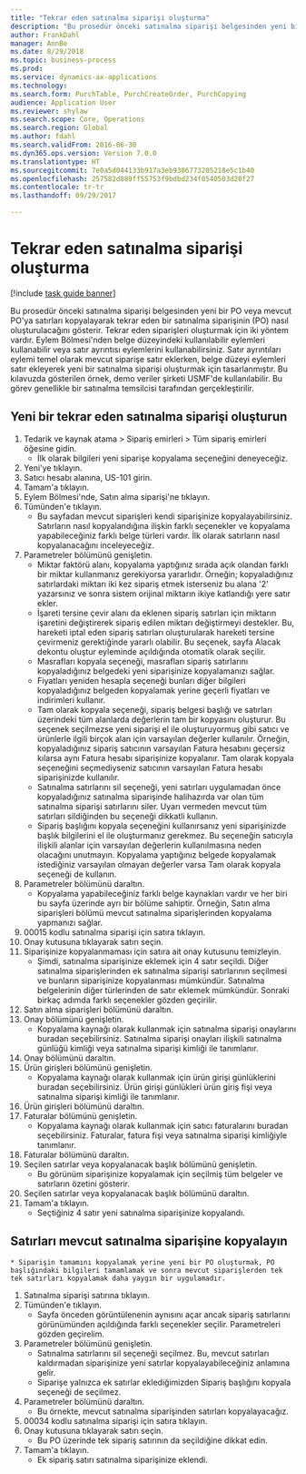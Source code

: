 ```yaml
--- 
title: "Tekrar eden satınalma siparişi oluşturma"
description: "Bu prosedür önceki satınalma siparişi belgesinden yeni bir PO veya mevcut PO'ya satırları kopyalayarak tekrar eden bir satınalma siparişinin (PO) nasıl oluşturulacağını gösterir."
author: FrankDahl
manager: AnnBe
ms.date: 8/29/2018
ms.topic: business-process
ms.prod: 
ms.service: dynamics-ax-applications
ms.technology: 
ms.search.form: PurchTable, PurchCreateOrder, PurchCopying
audience: Application User
ms.reviewer: shylaw
ms.search.scope: Core, Operations
ms.search.region: Global
ms.author: fdahl
ms.search.validFrom: 2016-06-30
ms.dyn365.ops.version: Version 7.0.0
ms.translationtype: HT
ms.sourcegitcommit: 7e0a5d044133b917a3eb9386773205218e5c1b40
ms.openlocfilehash: 257582d889ff55753f9bdbd234f0540503d20f27
ms.contentlocale: tr-tr
ms.lasthandoff: 09/29/2017

---
```

# <a name="create-a-repeat-purchase-order"></a>Tekrar eden satınalma siparişi oluşturma

[!include [task guide banner](../../includes/task-guide-banner.md)]

Bu prosedür önceki satınalma siparişi belgesinden yeni bir PO veya mevcut PO'ya satırları kopyalayarak tekrar eden bir satınalma siparişinin (PO) nasıl oluşturulacağını gösterir. Tekrar eden siparişleri oluşturmak için iki yöntem vardır. Eylem Bölmesi'nden belge düzeyindeki kullanılabilir eylemleri kullanabilir veya satır ayrıntısı eylemlerini kullanabilirsiniz. Satır ayrıntıları eylemi temel olarak mevcut siparişe satır eklerken, belge düzeyi eylemleri satır ekleyerek yeni bir satınalma siparişi oluşturmak için tasarlanmıştır. Bu kılavuzda gösterilen örnek, demo veriler şirketi USMF'de kullanılabilir. Bu görev genellikle bir satınalma temsilcisi tarafından gerçekleştirilir.


## <a name="create-a-new-repeat-purchase-order"></a>Yeni bir tekrar eden satınalma siparişi oluşturun
1. Tedarik ve kaynak atama > Sipariş emirleri > Tüm sipariş emirleri öğesine gidin.
    * İlk olarak bilgileri yeni siparişe kopyalama seçeneğini deneyeceğiz.  
2. Yeni'ye tıklayın.
3. Satıcı hesabı alanına, US-101 girin.
4. Tamam'a tıklayın.
5. Eylem Bölmesi'nde, Satın alma siparişi'ne tıklayın.
6. Tümünden'e tıklayın.
    * Bu sayfadan mevcut siparişleri kendi siparişinize kopyalayabilirsiniz. Satırların nasıl kopyalandığına ilişkin farklı seçenekler ve kopyalama yapabileceğiniz farklı belge türleri vardır. İlk olarak satırların nasıl kopyalanacağını inceleyeceğiz.   
7. Parametreler bölümünü genişletin.
    * Miktar faktörü alanı, kopyalama yaptığınız sırada açık olandan farklı bir miktar kullanmanız gerekiyorsa yararlıdır. Örneğin; kopyaladığınız satırlardaki miktarı iki kez sipariş etmek isterseniz bu alana '2' yazarsınız ve sonra sistem orijinal miktarın ikiye katlandığı yere satır ekler.  
    * İşareti tersine çevir alanı da eklenen sipariş satırları için miktarın işaretini değiştirerek sipariş edilen miktarı değiştirmeyi destekler. Bu, hareketi iptal eden sipariş satırları oluşturularak hareketi tersine çevirmeniz gerektiğinde yararlı olabilir. Bu seçenek, sayfa Alacak dekontu oluştur eyleminde açıldığında otomatik olarak seçilir.  
    * Masrafları kopyala seçeneği, masrafları sipariş satırlarını kopyaladığınız belgedeki yeni siparişinize kopyalamanızı sağlar.  
    * Fiyatları yeniden hesapla seçeneği bunları diğer bilgileri kopyaladığınız belgeden kopyalamak yerine geçerli fiyatları ve indirimleri kullanır.  
    * Tam olarak kopyala seçeneği, sipariş belgesi başlığı ve satırları üzerindeki tüm alanlarda değerlerin tam bir kopyasını oluşturur. Bu seçenek seçilmezse yeni siparişi el ile oluşturuyormuş gibi satıcı ve ürünlerle ilgili birçok alan için varsayılan değerler kullanılır. Örneğin, kopyaladığınız sipariş satıcının varsayılan Fatura hesabını geçersiz kılarsa aynı Fatura hesabı siparişinize kopyalanır. Tam olarak kopyala seçeneğini seçmediyseniz satıcının varsayılan Fatura hesabı siparişinizde kullanılır.  
    * Satınalma satırlarını sil seçeneği, yeni satırları uygulamadan önce kopyaladığınız satınalma siparişinde halihazırda var olan tüm satınalma siparişi satırlarını siler. Uyarı vermeden mevcut tüm satırları sildiğinden bu seçeneği dikkatli kullanın.  
    * Sipariş başlığını kopyala seçeneğini kullanırsanız yeni siparişinizde başlık bilgilerini el ile oluşturmanız gerekmez. Bu seçeneğin satıcıyla ilişkili alanlar için varsayılan değerlerin kullanılmasına neden olacağını unutmayın. Kopyalama yaptığınız belgede kopyalamak istediğiniz varsayılan olmayan değerler varsa Tam olarak kopyala seçeneği de kullanın.  
8. Parametreler bölümünü daraltın.
    * Kopyalama yapabileceğiniz farklı belge kaynakları vardır ve her biri bu sayfa üzerinde ayrı bir bölüme sahiptir. Örneğin, Satın alma siparişleri bölümü mevcut satınalma siparişlerinden kopyalama yapmanızı sağlar.  
9. 00015 kodlu satınalma siparişi için satıra tıklayın. 
10. Onay kutusuna tıklayarak satırı seçin.
11. Siparişinize kopyalanmaması için satıra ait onay kutusunu temizleyin.
    * Şimdi, satınalma siparişinize eklemek için 4 satır seçildi. Diğer satınalma siparişlerinden ek satınalma siparişi satırlarının seçilmesi ve bunların siparişinize kopyalanması mümkündür. Satınalma belgelerinin diğer türlerinden de satır eklemek mümkündür. Sonraki birkaç adımda farklı seçenekler gözden geçirilir.  
12. Satın alma siparişleri bölümünü daraltın.
13. Onay bölümünü genişletin.
    * Kopyalama kaynağı olarak kullanmak için satınalma siparişi onaylarını buradan seçebilirsiniz. Satınalma siparişi onayları ilişkili satınalma günlüğü kimliği veya satınalma siparişi kimliği ile tanımlanır.  
14. Onay bölümünü daraltın.
15. Ürün girişleri bölümünü genişletin.
    * Kopyalama kaynağı olarak kullanmak için ürün girişi günlüklerini buradan seçebilirsiniz. Ürün girişi günlükleri ürün giriş fişi veya satınalma siparişi kimliği ile tanımlanır.   
16. Ürün girişleri bölümünü daraltın.
17. Faturalar bölümünü genişletin.
    * Kopyalama kaynağı olarak kullanmak için satıcı faturalarını buradan seçebilirsiniz. Faturalar, fatura fişi veya satınalma siparişi kimliğiyle tanımlanır.   
18. Faturalar bölümünü daraltın.
19. Seçilen satırlar veya kopyalanacak başlık bölümünü genişletin.
    * Bu görünüm siparişinize kopyalamak için seçilmiş tüm belgeler ve satırların özetini gösterir.   
20. Seçilen satırlar veya kopyalanacak başlık bölümünü daraltın.
21. Tamam'a tıklayın.
    * Seçtiğiniz 4 satır yeni satınalma siparişinize kopyalandı.   

## <a name="copy-lines-to-an-existing-purchase-order"></a>Satırları mevcut satınalma siparişine kopyalayın
    * Siparişin tamamını kopyalamak yerine yeni bir PO oluşturmak, PO başlığındaki bilgileri tamamlamak ve sonra mevcut siparişlerden tek tek satırları kopyalamak daha yaygın bir uygulamadır.  
1. Satınalma siparişi satırına tıklayın.
2. Tümünden'e tıklayın.
    * Sayfa önceden görüntülenenin aynısını açar ancak sipariş satırlarını görünümünden açıldığında farklı seçenekler seçilir. Parametreleri gözden geçirelim.   
3. Parametreler bölümünü genişletin.
    * Satınalma satırlarını sil seçeneği seçilmez. Bu, mevcut satırları kaldırmadan siparişinize yeni satırlar kopyalayabileceğiniz anlamına gelir.   
    * Siparişe yalnızca ek satırlar eklediğimizden Sipariş başlığını kopyala seçeneği de seçilmez.   
4. Parametreler bölümünü daraltın.
    * Bu örnekte, mevcut satınalma siparişinden satırları kopyalayacağız.   
5. 00034 kodlu satınalma siparişi için satıra tıklayın. 
6. Onay kutusuna tıklayarak satırı seçin.
    * Bu PO üzerinde tek sipariş satırının da seçildiğine dikkat edin.  
7. Tamam'a tıklayın.
    * Ek sipariş satırı satınalma siparişinize eklendi.  


